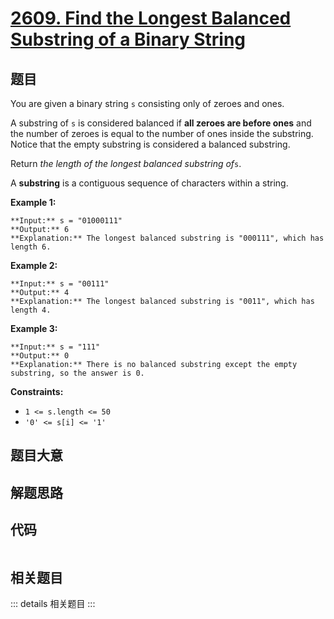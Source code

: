 # [2609. Find the Longest Balanced Substring of a Binary String](https://leetcode.com/problems/find-the-longest-balanced-substring-of-a-binary-string)

## 题目

You are given a binary string `s` consisting only of zeroes and ones.

A substring of `s` is considered balanced if **all zeroes are before ones**
and the number of zeroes is equal to the number of ones inside the substring.
Notice that the empty substring is considered a balanced substring.

Return _the length of the longest balanced substring of_`s`.

A **substring** is a contiguous sequence of characters within a string.



**Example 1:**

    
    
    **Input:** s = "01000111"
    **Output:** 6
    **Explanation:** The longest balanced substring is "000111", which has length 6.
    

**Example 2:**

    
    
    **Input:** s = "00111"
    **Output:** 4
    **Explanation:** The longest balanced substring is "0011", which has length 4. 
    

**Example 3:**

    
    
    **Input:** s = "111"
    **Output:** 0
    **Explanation:** There is no balanced substring except the empty substring, so the answer is 0.
    



**Constraints:**

  * `1 <= s.length <= 50`
  * `'0' <= s[i] <= '1'`


## 题目大意

## 解题思路

## 代码

```javascript

```

## 相关题目

::: details 相关题目
:::
